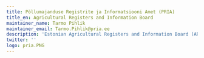 ```yaml
---
title: Põllumajanduse Registrite ja Informatsiooni Amet (PRIA)
title_en: Agricultural Registers and Information Board
maintainer_name: Tarmo Pihlik
maintainer_email: Tarmo.Pihlik@pria.ee
description: 'Estonian Agricultural Registers and Information Board (ARIB) is a government agency in the subordination of the Ministry of Rural Affairs of the Republic of Estonia. The ARIB is a paying agency accredited by the European Union, which is tasked with organizing granting of national aid and EU agricultural and rural life development aids, grants from the European Maritime and Fisheries Fund, and market organization support. We are the administrator of national agricultural registers (the register of farm animals and the register of agricultural support and land parcels) and other databases, as well as a processor and analyser of the data contained in such registers and databases.'
twitter: ''
logo: pria.PNG
---
```

